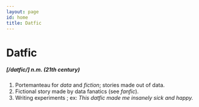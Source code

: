 ```yaml
---
layout: page
id: home
title: Datfic
---
```


# Datfic

##### [/datfic/] n.m. (21th century)

1. Portemanteau for *data* and *fiction*; stories made out of data.
1. Fictional story made by data fanatics (see *fanfic*).
1. Writing experiments ; ex: *This datfic made me insanely sick and happy.*
